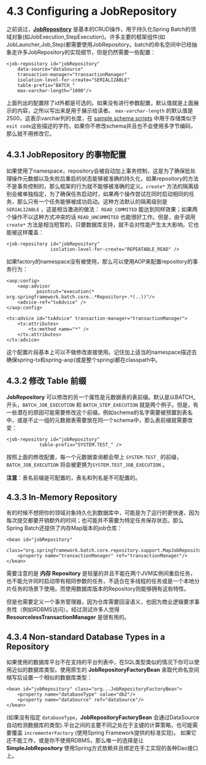 # 4.3 Configuring a JobRepository #

之前说过，**[JobRepository](http://docs.spring.io/spring-batch/trunk/reference/html/configureJob.html)** 是基本的CRUD操作，用于持久化Spring Batch的领域对象(如JobExecution,StepExecution)。许多主要的框架组件(如JobLauncher,Job,Step)都需要使用JobRepository。batch的命名空间中已经抽象走许多JobRepository的实现细节，但是仍然需要一些配置：

	<job-repository id="jobRepository"
	    data-source="dataSource"
	    transaction-manager="transactionManager"
	    isolation-level-for-create="SERIALIZABLE"
	    table-prefix="BATCH_"
		max-varchar-length="1000"/>

上面列出的配置除了id外都是可选的。如果没有进行参数配置，默认值就是上面展示的内容，之所以写出来是用于展示给读者。 `max-varchar-length` 的默认值是2500，这表示varchar列的长度，在  [sample schema scripts](http://docs.spring.io/spring-batch/trunk/reference/html/metaDataSchema.html#metaDataSchemaOverview) 中用于存储类似于`exit code`这些描述的字符。如果你不修改schema并且也不会使用多字节编码，那么就不用修改它。

## 4.3.1 JobRepository 的事物配置 ##

如果使用了namespace，repository会被自动加上事务控制，这是为了确保批处理操作元数据以及失败后重启的状态能够被准确的持久化，如果repository的方法不是事务控制的，那么框架的行为就不能够被准确的定义。`create*` 方法的隔离级别会被单独指定，为了确保任务启动时，如果两个操作尝试在同时启动相同的任务，那么只有一个任务能够被成功启动。这种方法默认的隔离级别是 `SERIALIZABLE` ，这是相当激进的做法： `READ_COMMITED` 能达到同样效果；如果两个操作不以这种方式冲突的话 `READ_UNCOMMITED` 也能很好工作。但是，由于调用 `create*` 方法是相当短暂的，只要数据库支持，就不会对性能产生太大影响。它也能被这样覆盖：

	<job-repository id="jobRepository"
	                isolation-level-for-create="REPEATABLE_READ" />

如果factory的namespace没有被使用，那么可以使用AOP来配置repository的事务行为：

	<aop:config>
	    <aop:advisor
	           pointcut="execution(* org.springframework.batch.core..*Repository+.*(..))"/>
	    <advice-ref="txAdvice" />
	</aop:config>
	
	<tx:advice id="txAdvice" transaction-manager="transactionManager">
	    <tx:attributes>
	        <tx:method name="*" />
	    </tx:attributes>
	</tx:advice>

这个配置片段基本上可以不做修改直接使用。记住加上适当的namespace描述去确保spring-tx和spring-aop(或是整个spring)都在classpath中。

## 4.3.2 修改 Table 前缀 ##

**JobRepository** 可以修改的另一个属性是元数据表的表前缀。默认是以BATCH_开头，`BATCH_JOB_EXECUTION` 和 `BATCH_STEP_EXECUTION` 就是两个例子。但是，有一些潜在的原因可能需要修改这个前缀。例如schema的名字需要被预置到表名中，或是不止一组的元数据表需要放在同一个schema中，那么表前缀就需要改变：

	<job-repository id="jobRepository"
                table-prefix="SYSTEM.TEST_" />

按照上面的修改配置，每一个元数据查询都会带上 `SYSTEM.TEST_` 的前缀，`BATCH_JOB_EXECUTION` 将会被更换为`SYSTEM.TEST_JOB_EXECUTION` 。


**注意**：表名前缀是可配置的，表名和列名是不可配置的。


## 4.3.3 In-Memory Repository ##

有的时候不想把你的领域对象持久化到数据库中，可能是为了运行的更快速，因为每次提交都要开销额外的时间；也可能并不需要为特定任务保存状态。那么Spring Batch还提供了内存Map版本的job仓库：

	<bean id="jobRepository"
	  class="org.springframework.batch.core.repository.support.MapJobRepositoryFactoryBean">
	    <property name="transactionManager" ref="transactionManager"/>
	</bean>

需要注意的是 **内存 Repository** 是轻量的并且不能在两个JVM实例间重启任务，也不能允许同时启动带有相同参数的任务，不适合在多线程的任务或是一个本地分片任务的场景下使用。而使用数据库版本的Repository则能够拥有这些特性。

但是也需要定义一个事务管理器，因为仓库需要回滚语义，也因为商业逻辑要求事务性（例如RDBMS访问）。经过测试许多人觉得 **ResourcelessTransactionManager** 是很有用的。


## 4.3.4 Non-standard Database Types in a Repository ##

如果使用的数据库平台不在支持的平台列表中，在SQL类型类似的情况下你可以使用近似的数据库类型。使用原生的 **JobRepositoryFactoryBean** 来取代命名空间缩写后设置一个相似的数据库类型：

	<bean id="jobRepository" class="org...JobRepositoryFactoryBean">
	    <property name="databaseType" value="db2"/>
	    <property name="dataSource" ref="dataSource"/>
	</bean>

(如果没有指定 `databaseType`，**JobRepositoryFactoryBean** 会通过DataSource自动检测数据库的类型).平台之间的主要不同之处在于主键的计算策略，也可能需要覆盖 `incrementerFactory` (使用Spring Framework提供的标准实现)。
如果它还不能工作，或是你不使用RDBMS，那么唯一的选择是让 **SimpleJobRepository** 使用Spring方式依赖并且绑定在手工实现的各种Dao接口上。

